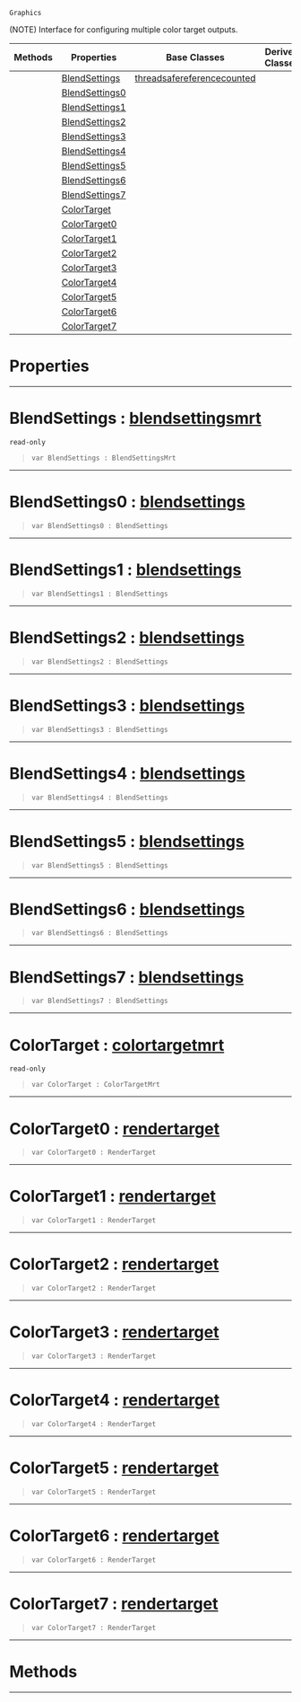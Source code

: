  `Graphics`

(NOTE) Interface for configuring multiple color target outputs.

|Methods|Properties|Base Classes|Derived Classes|
|---|---|---|---|
| |[ BlendSettings](https://github.com/ZilchEngine/ZilchDocs/blob/master/code_reference/class_reference/multirendertarget.markdown#blendsettings-zero-engin)|[threadsafereferencecounted](https://github.com/ZilchEngine/ZilchDocs/blob/master/code_reference/class_reference/threadsafereferencecounted.markdown)| |
| |[ BlendSettings0](https://github.com/ZilchEngine/ZilchDocs/blob/master/code_reference/class_reference/multirendertarget.markdown#blendsettings0-zero-engi)| | |
| |[ BlendSettings1](https://github.com/ZilchEngine/ZilchDocs/blob/master/code_reference/class_reference/multirendertarget.markdown#blendsettings1-zero-engi)| | |
| |[ BlendSettings2](https://github.com/ZilchEngine/ZilchDocs/blob/master/code_reference/class_reference/multirendertarget.markdown#blendsettings2-zero-engi)| | |
| |[ BlendSettings3](https://github.com/ZilchEngine/ZilchDocs/blob/master/code_reference/class_reference/multirendertarget.markdown#blendsettings3-zero-engi)| | |
| |[ BlendSettings4](https://github.com/ZilchEngine/ZilchDocs/blob/master/code_reference/class_reference/multirendertarget.markdown#blendsettings4-zero-engi)| | |
| |[ BlendSettings5](https://github.com/ZilchEngine/ZilchDocs/blob/master/code_reference/class_reference/multirendertarget.markdown#blendsettings5-zero-engi)| | |
| |[ BlendSettings6](https://github.com/ZilchEngine/ZilchDocs/blob/master/code_reference/class_reference/multirendertarget.markdown#blendsettings6-zero-engi)| | |
| |[ BlendSettings7](https://github.com/ZilchEngine/ZilchDocs/blob/master/code_reference/class_reference/multirendertarget.markdown#blendsettings7-zero-engi)| | |
| |[ ColorTarget](https://github.com/ZilchEngine/ZilchDocs/blob/master/code_reference/class_reference/multirendertarget.markdown#colortarget-zero-engine)| | |
| |[ ColorTarget0](https://github.com/ZilchEngine/ZilchDocs/blob/master/code_reference/class_reference/multirendertarget.markdown#colortarget0-zero-engine)| | |
| |[ ColorTarget1](https://github.com/ZilchEngine/ZilchDocs/blob/master/code_reference/class_reference/multirendertarget.markdown#colortarget1-zero-engine)| | |
| |[ ColorTarget2](https://github.com/ZilchEngine/ZilchDocs/blob/master/code_reference/class_reference/multirendertarget.markdown#colortarget2-zero-engine)| | |
| |[ ColorTarget3](https://github.com/ZilchEngine/ZilchDocs/blob/master/code_reference/class_reference/multirendertarget.markdown#colortarget3-zero-engine)| | |
| |[ ColorTarget4](https://github.com/ZilchEngine/ZilchDocs/blob/master/code_reference/class_reference/multirendertarget.markdown#colortarget4-zero-engine)| | |
| |[ ColorTarget5](https://github.com/ZilchEngine/ZilchDocs/blob/master/code_reference/class_reference/multirendertarget.markdown#colortarget5-zero-engine)| | |
| |[ ColorTarget6](https://github.com/ZilchEngine/ZilchDocs/blob/master/code_reference/class_reference/multirendertarget.markdown#colortarget6-zero-engine)| | |
| |[ ColorTarget7](https://github.com/ZilchEngine/ZilchDocs/blob/master/code_reference/class_reference/multirendertarget.markdown#colortarget7-zero-engine)| | |


 #  Properties


---  
 #  BlendSettings : [blendsettingsmrt](https://github.com/ZilchEngine/ZilchDocs/blob/master/code_reference/class_reference/blendsettingsmrt.markdown)

 `read-only`

> 
> ``` lang=cpp, name=Nada
> var BlendSettings : BlendSettingsMrt


---  
 #  BlendSettings0 : [blendsettings](https://github.com/ZilchEngine/ZilchDocs/blob/master/code_reference/class_reference/blendsettings.markdown)

> 
> ``` lang=cpp, name=Nada
> var BlendSettings0 : BlendSettings


---  
 #  BlendSettings1 : [blendsettings](https://github.com/ZilchEngine/ZilchDocs/blob/master/code_reference/class_reference/blendsettings.markdown)

> 
> ``` lang=cpp, name=Nada
> var BlendSettings1 : BlendSettings


---  
 #  BlendSettings2 : [blendsettings](https://github.com/ZilchEngine/ZilchDocs/blob/master/code_reference/class_reference/blendsettings.markdown)

> 
> ``` lang=cpp, name=Nada
> var BlendSettings2 : BlendSettings


---  
 #  BlendSettings3 : [blendsettings](https://github.com/ZilchEngine/ZilchDocs/blob/master/code_reference/class_reference/blendsettings.markdown)

> 
> ``` lang=cpp, name=Nada
> var BlendSettings3 : BlendSettings


---  
 #  BlendSettings4 : [blendsettings](https://github.com/ZilchEngine/ZilchDocs/blob/master/code_reference/class_reference/blendsettings.markdown)

> 
> ``` lang=cpp, name=Nada
> var BlendSettings4 : BlendSettings


---  
 #  BlendSettings5 : [blendsettings](https://github.com/ZilchEngine/ZilchDocs/blob/master/code_reference/class_reference/blendsettings.markdown)

> 
> ``` lang=cpp, name=Nada
> var BlendSettings5 : BlendSettings


---  
 #  BlendSettings6 : [blendsettings](https://github.com/ZilchEngine/ZilchDocs/blob/master/code_reference/class_reference/blendsettings.markdown)

> 
> ``` lang=cpp, name=Nada
> var BlendSettings6 : BlendSettings


---  
 #  BlendSettings7 : [blendsettings](https://github.com/ZilchEngine/ZilchDocs/blob/master/code_reference/class_reference/blendsettings.markdown)

> 
> ``` lang=cpp, name=Nada
> var BlendSettings7 : BlendSettings


---  
 #  ColorTarget : [colortargetmrt](https://github.com/ZilchEngine/ZilchDocs/blob/master/code_reference/class_reference/colortargetmrt.markdown)

 `read-only`

> 
> ``` lang=cpp, name=Nada
> var ColorTarget : ColorTargetMrt


---  
 #  ColorTarget0 : [rendertarget](https://github.com/ZilchEngine/ZilchDocs/blob/master/code_reference/class_reference/rendertarget.markdown)

> 
> ``` lang=cpp, name=Nada
> var ColorTarget0 : RenderTarget


---  
 #  ColorTarget1 : [rendertarget](https://github.com/ZilchEngine/ZilchDocs/blob/master/code_reference/class_reference/rendertarget.markdown)

> 
> ``` lang=cpp, name=Nada
> var ColorTarget1 : RenderTarget


---  
 #  ColorTarget2 : [rendertarget](https://github.com/ZilchEngine/ZilchDocs/blob/master/code_reference/class_reference/rendertarget.markdown)

> 
> ``` lang=cpp, name=Nada
> var ColorTarget2 : RenderTarget


---  
 #  ColorTarget3 : [rendertarget](https://github.com/ZilchEngine/ZilchDocs/blob/master/code_reference/class_reference/rendertarget.markdown)

> 
> ``` lang=cpp, name=Nada
> var ColorTarget3 : RenderTarget


---  
 #  ColorTarget4 : [rendertarget](https://github.com/ZilchEngine/ZilchDocs/blob/master/code_reference/class_reference/rendertarget.markdown)

> 
> ``` lang=cpp, name=Nada
> var ColorTarget4 : RenderTarget


---  
 #  ColorTarget5 : [rendertarget](https://github.com/ZilchEngine/ZilchDocs/blob/master/code_reference/class_reference/rendertarget.markdown)

> 
> ``` lang=cpp, name=Nada
> var ColorTarget5 : RenderTarget


---  
 #  ColorTarget6 : [rendertarget](https://github.com/ZilchEngine/ZilchDocs/blob/master/code_reference/class_reference/rendertarget.markdown)

> 
> ``` lang=cpp, name=Nada
> var ColorTarget6 : RenderTarget


---  
 #  ColorTarget7 : [rendertarget](https://github.com/ZilchEngine/ZilchDocs/blob/master/code_reference/class_reference/rendertarget.markdown)

> 
> ``` lang=cpp, name=Nada
> var ColorTarget7 : RenderTarget


---  
 #  Methods


---  
 

 